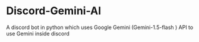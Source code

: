 # Discord-Gemini-AI
A discord bot in python which uses Google Gemini (Gemini-1.5-flash ) API to use Gemini inside discord 
